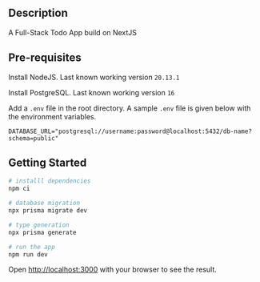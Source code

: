 ## Description

A Full-Stack Todo App build on NextJS

## Pre-requisites

Install NodeJS. Last known working version `20.13.1`

Install PostgreSQL. Last known working version `16`

Add a `.env` file in the root directory. A sample `.env` file is given below with the environment variables.

```env
DATABASE_URL="postgresql://username:password@localhost:5432/db-name?schema=public"
```

## Getting Started

```bash
# installl dependencies
npm ci

# database migration
npx prisma migrate dev

# type generation
npx prisma generate

# run the app
npm run dev
```

Open [http://localhost:3000](http://localhost:3000) with your browser to see the result.
